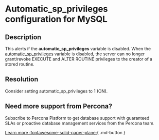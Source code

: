 # Automatic_sp_privileges configuration for MySQL


## Description

This alerts if the **automatic_sp_privileges** variable is disabled. 
When the [automatic_sp_privileges](https://dev.mysql.com/doc/refman/8.0/en/server-system-variables.html#sysvar_automatic_sp_privileges) variable is disabled, the server can no longer grant/revoke EXECUTE and ALTER ROUTINE privileges to the creator of a stored routine. 

## Resolution

Consider setting automatic_sp_privileges to 1 (ON). 


## Need more support from Percona?

Subscribe to Percona Platform to get database support with guaranteed SLAs or proactive database management services from the Percona team.

[Learn more :fontawesome-solid-paper-plane:](https://per.co.na/subscribe){ .md-button }
